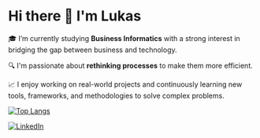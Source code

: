 # Hi there 👋 I'm Lukas

🎓 I’m currently studying **Business Informatics** with a strong interest in bridging the gap between business and technology.

🔍 I'm passionate about **rethinking processes** to make them more efficient.

📈 I enjoy working on real-world projects and continuously learning new tools, frameworks, and methodologies to solve complex problems.


[![Top Langs](https://github-readme-stats.vercel.app/api/top-langs/?username=Schubijaner&theme=tokyonight)](https://github.com/anuraghazra/github-readme-stats)


[![LinkedIn](https://img.shields.io/badge/LinkedIn-blue?style=for-the-badge&logo=linkedin&logoColor=white)](https://www.linkedin.com/in/lukas-tyroller-ab3231275/)
